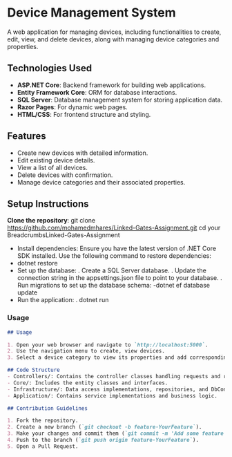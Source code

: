# Device Management System

A web application for managing devices, including functionalities to create, edit, view, and delete devices, along with managing device categories and properties.

## Technologies Used

- **ASP.NET Core**: Backend framework for building web applications.
- **Entity Framework Core**: ORM for database interactions.
- **SQL Server**: Database management system for storing application data.
- **Razor Pages**: For dynamic web pages.
- **HTML/CSS**: For frontend structure and styling.

## Features

- Create new devices with detailed information.
- Edit existing device details.
- View a list of all devices.
- Delete devices with confirmation.
- Manage device categories and their associated properties.

## Setup Instructions

**Clone the repository**:
   git clone https://github.com/mohamedmhares/Linked-Gates-Assignment.git
   cd your BreadcrumbsLinked-Gates-Assignment
- Install dependencies: Ensure you have the latest version of .NET Core SDK installed. Use the following command to restore dependencies:
- dotnet restore
- Set up the database:
  . Create a SQL Server database.
  . Update the connection string in the appsettings.json file to point to your database.
  . Run migrations to set up the database schema:
    -dotnet ef database update
- Run the application:
  . dotnet run

### Usage
```markdown
## Usage

1. Open your web browser and navigate to `http://localhost:5000`.
2. Use the navigation menu to create, view devices.
3. Select a device category to view its properties and add corresponding values when creating a device.

## Code Structure
- Controllers/: Contains the controller classes handling requests and responses.
- Core/: Includes the entity classes and interfaces.
- Infrastructure/: Data access implementations, repositories, and DbContext.
- Application/: Contains service implementations and business logic.

## Contribution Guidelines

1. Fork the repository.
2. Create a new branch (`git checkout -b feature-YourFeature`).
3. Make your changes and commit them (`git commit -m 'Add some feature'`).
4. Push to the branch (`git push origin feature-YourFeature`).
5. Open a Pull Request.




